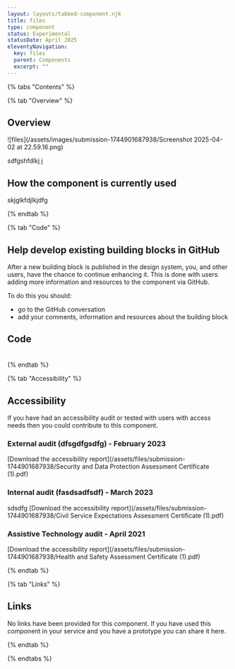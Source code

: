 ```yaml
---
layout: layouts/tabbed-component.njk
title: files
type: component
status: Experimental
statusDate: April 2025
eleventyNavigation:
  key: files
  parent: Components
  excerpt: ""
---
```


{% tabs "Contents" %}

{% tab "Overview" %}

## Overview

![files](/assets/images/submission-1744901687938/Screenshot 2025-04-02 at 22.59.16.png)

sdfgshfdlkj j

## How the component is currently used

skjglkfdjlkjdfg

{% endtab %}

{% tab "Code" %}

## Help develop existing building blocks in GitHub

After a new building block is published in the design system, you, and other users, have the chance to continue enhancing it. This is done with users adding more information and resources to the component via GitHub.

To do this you should:

- go to the GitHub conversation
- add your comments, information and resources about the building block

## Code



### 



<div class="app-example app-example-borders">

```html

```

</div>


{% endtab %}

{% tab "Accessibility" %}

## Accessibility

If you have had an accessibility audit or tested with users with access needs then you could contribute to this component.
### External audit (dfsgdfgsdfg) - February 2023
[Download the accessibility report](/assets/files/submission-1744901687938/Security and Data Protection Assessment Certificate (1).pdf)
### Internal audit (fasdsadfsdf) - March 2023
sdsdfg
[Download the accessibility report](/assets/files/submission-1744901687938/Civil Service Expectations Assessment Certificate (1).pdf)
### Assistive Technology audit - April 2021
[Download the accessibility report](/assets/files/submission-1744901687938/Health and Safety Assessment Certificate (1).pdf)


{% endtab %}

{% tab "Links" %}

## Links

No links have been provided for this component. If you have used this component in your service and you have a prototype you can share it here.


{% endtab %}

{% endtabs %}
